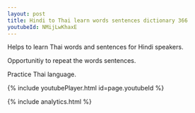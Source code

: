 ```yaml
---
layout: post
title: Hindi to Thai learn words sentences dictionary 366 
youtubeId: NMijLwKhaxE
---
```

 
 
Helps to learn Thai words and sentences for Hindi speakers.

Opportunitiy to repeat the words sentences. 

Practice Thai language. 
 
{% include youtubePlayer.html id=page.youtubeId %}
 
 
{% include analytics.html %}